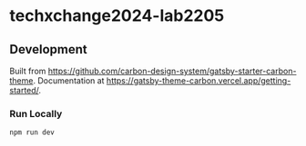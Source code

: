 # techxchange2024-lab2205

## Development

Built from <https://github.com/carbon-design-system/gatsby-starter-carbon-theme>. Documentation at <https://gatsby-theme-carbon.vercel.app/getting-started/>.

### Run Locally

```
npm run dev
```
